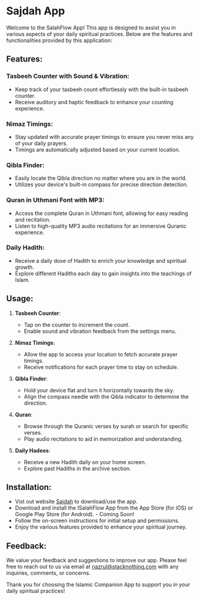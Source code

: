 
# Sajdah App

Welcome to the SalahFlow App! This app is designed to assist you in various aspects of your daily spiritual practices. Below are the features and functionalities provided by this application:

## Features:

### Tasbeeh Counter with Sound & Vibration:

- Keep track of your tasbeeh count effortlessly with the built-in tasbeeh counter.
- Receive auditory and haptic feedback to enhance your counting experience.

### Nimaz Timings:

- Stay updated with accurate prayer timings to ensure you never miss any of your daily prayers.
- Timings are automatically adjusted based on your current location.

### Qibla Finder:

- Easily locate the Qibla direction no matter where you are in the world.
- Utilizes your device's built-in compass for precise direction detection.

### Quran in Uthmani Font with MP3:

- Access the complete Quran in Uthmani font, allowing for easy reading and recitation.
- Listen to high-quality MP3 audio recitations for an immersive Quranic experience.

### Daily Hadith:

- Receive a daily dose of Hadith to enrich your knowledge and spiritual growth.
- Explore different Hadiths each day to gain insights into the teachings of Islam.

## Usage:

1. **Tasbeeh Counter**:

   - Tap on the counter to increment the count.
   - Enable sound and vibration feedback from the settings menu.

2. **Nimaz Timings**:

   - Allow the app to access your location to fetch accurate prayer timings.
   - Receive notifications for each prayer time to stay on schedule.

3. **Qibla Finder**:

   - Hold your device flat and turn it horizontally towards the sky.
   - Align the compass needle with the Qibla indicator to determine the direction.

4. **Quran**:

   - Browse through the Quranic verses by surah or search for specific verses.
   - Play audio recitations to aid in memorization and understanding.

5. **Daily Hadees**:
   - Receive a new Hadith daily on your home screen.
   - Explore past Hadiths in the archive section.

## Installation:

- Vist out website [Sajdah](https://sajdah.vercel.app) to download/use the app.
- Download and install the ISalahFlow App from the App Store (for iOS) or Google Play Store (for Android). - Coming Soon!
- Follow the on-screen instructions for initial setup and permissions.
- Enjoy the various features provided to enhance your spiritual journey.

## Feedback:

We value your feedback and suggestions to improve our app. Please feel free to reach out to us via email at [nazrul@stacknothing.com](mailto:nazrul@stacknothing.com) with any inquiries, comments, or concerns.

Thank you for choosing the Islamic Companion App to support you in your daily spiritual practices!
